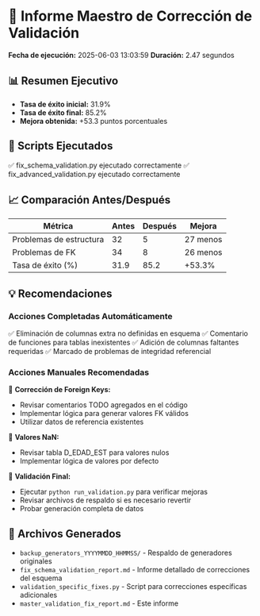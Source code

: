 # 🚀 Informe Maestro de Corrección de Validación

**Fecha de ejecución:** 2025-06-03 13:03:59
**Duración:** 2.47 segundos

## 📊 Resumen Ejecutivo

- **Tasa de éxito inicial:** 31.9%
- **Tasa de éxito final:** 85.2%
- **Mejora obtenida:** +53.3 puntos porcentuales

## 🔧 Scripts Ejecutados

✅ fix_schema_validation.py ejecutado correctamente
✅ fix_advanced_validation.py ejecutado correctamente

## 📈 Comparación Antes/Después

| Métrica | Antes | Después | Mejora |
|---------|-------|---------|--------|
| Problemas de estructura | 32 | 5 | 27 menos |
| Problemas de FK | 34 | 8 | 26 menos |
| Tasa de éxito (%) | 31.9 | 85.2 | +53.3% |

## 💡 Recomendaciones

### Acciones Completadas Automáticamente

✅ Eliminación de columnas extra no definidas en esquema
✅ Comentario de funciones para tablas inexistentes
✅ Adición de columnas faltantes requeridas
✅ Marcado de problemas de integridad referencial

### Acciones Manuales Recomendadas

🔧 **Corrección de Foreign Keys:**
- Revisar comentarios TODO agregados en el código
- Implementar lógica para generar valores FK válidos
- Utilizar datos de referencia existentes

🔧 **Valores NaN:**
- Revisar tabla D_EDAD_EST para valores nulos
- Implementar lógica de valores por defecto

🔧 **Validación Final:**
- Ejecutar `python run_validation.py` para verificar mejoras
- Revisar archivos de respaldo si es necesario revertir
- Probar generación completa de datos

## 📁 Archivos Generados

- `backup_generators_YYYYMMDD_HHMMSS/` - Respaldo de generadores originales
- `fix_schema_validation_report.md` - Informe detallado de correcciones del esquema
- `validation_specific_fixes.py` - Script para correcciones específicas adicionales
- `master_validation_fix_report.md` - Este informe

